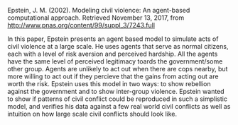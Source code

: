 Epstein, J. M. (2002). Modeling civil violence: An agent-based computational approach. Retrieved November 13, 2017, from http://www.pnas.org/content/99/suppl_3/7243.full

In this paper, Epstein presents an agent based model to simulate acts of civil violence at a large scale. He uses agents that serve as normal citizens, each with a level of risk aversion and perceived hardship. All the agents have the same level of perceived legitimacy toards the government/some other group. Agents are unlikely to act out when there are cops nearby, but more willing to act out if they percieve that the gains from acting out are worth the risk. Epstein uses this model in two ways: to show rebellion against the government and to show inter-group violence. Epstein wanted to show if patterns of civil conflict could be reproduced in such a simplistic model, and verifies his data against a few real world civil conflicts as well as intuition on how large scale civil conflicts should look like.
